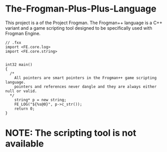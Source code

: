 # The-Frogman-Plus-Plus-Language
This project is a of the Project Frogman. The Frogman++ language is a C++ variant and a game scripting tool designed to be specifically used with Frogman Engine.


``` .fxx
// .fxx
import <FE.core.log>
import <FE.core.string>


int32 main()
{
  /*
    All pointers are smart pointers in the Frogman++ game scripting language.
    pointers and references never dangle and they are always either null or valid.
  */
    string* p = new string;
    FE_LOG("${%s@0}", p->c_str());
    return 0;
}
```

# NOTE: The scripting tool is not available
